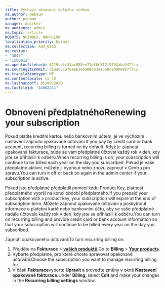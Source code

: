 ```yaml
---
title: Výchozí obnovení dolního indexu
ms.author: pebaum
author: pebaum
manager: mnirkhe
ms.audience: Admin
ms.topic: article
ROBOTS: NOINDEX, NOFOLLOW
localization_priority: Normal
ms.collection: Adm_O365
ms.custom:
- "3043"
- "1500012"
ms.openlocfilehash: 8219cefc33ac085ee71e50c512f9f94abc047fca
ms.sourcegitcommit: d1aad215f8aa636ba89c93a13a0c9d90e997f752
ms.translationtype: MT
ms.contentlocale: cs-CZ
ms.lasthandoff: 05/06/2020
ms.locfileid: "44062241"
---
```

# <a name="renewing-your-subscription"></a><span data-ttu-id="23624-102">Obnovení předplatného</span><span class="sxs-lookup"><span data-stu-id="23624-102">Renewing your subscription</span></span>

<span data-ttu-id="23624-103">Pokud platíte kreditní kartou nebo bankovním účtem, je ve výchozím nastavení zapnuto opakované účtování.</span><span class="sxs-lookup"><span data-stu-id="23624-103">If you pay by credit card or bank account, recurring billing is turned on by default.</span></span> <span data-ttu-id="23624-104">Když je zapnutá opakovaná fakturace, bude se vám předplatné účtovat každý rok v den, kdy jste se přihlásili k odběru.</span><span class="sxs-lookup"><span data-stu-id="23624-104">When recurring billing is on, your subscription will continue to be billed each year on the day you subscribed.</span></span> <span data-ttu-id="23624-105">Pokud je vaše předplatné aktivní, můžete ji vypnout nebo znovu zapnout v Centru pro správu.</span><span class="sxs-lookup"><span data-stu-id="23624-105">You can turn it off or back on again in the admin center if your subscription is active.</span></span>

<span data-ttu-id="23624-106">Pokud jste předplatné předplatili pomocí kódu Product Key, platnost předplatného vyprší na konci období předplatného.</span><span class="sxs-lookup"><span data-stu-id="23624-106">If you prepaid your subscription with a product key, your subscription will expire at the end of subscription term.</span></span> <span data-ttu-id="23624-107">Můžete zapnout opakované účtování a poskytnout informace o platební kartě nebo bankovním účtu, aby se vaše předplatné nadále účtovalo každý rok v den, kdy jste se přihlásili k odběru.</span><span class="sxs-lookup"><span data-stu-id="23624-107">You can turn on recurring billing and provide credit card or bank account information so that your subscription will continue to be billed every year on the day you subscribed.</span></span>

<span data-ttu-id="23624-108">Zapnutí opakovaného účtování:</span><span class="sxs-lookup"><span data-stu-id="23624-108">To turn recurring billing on:</span></span> 

1. <span data-ttu-id="23624-109">Přejděte na **Fakturace** > **[vašich produktů](https://go.microsoft.com/fwlink/p/?linkid=842054)**.</span><span class="sxs-lookup"><span data-stu-id="23624-109">Go to **Billing** > **[Your products](https://go.microsoft.com/fwlink/p/?linkid=842054)**.</span></span>
2. <span data-ttu-id="23624-110">Vyberte předplatné, pro které chcete spravovat opakované účtování.</span><span class="sxs-lookup"><span data-stu-id="23624-110">Choose the subscription you want to manage recurring billing for.</span></span>
3. <span data-ttu-id="23624-111">V části **Fakturace**vyberte **Upravit** a proveďte změny v okně **Nastavení opakované fakturace.**</span><span class="sxs-lookup"><span data-stu-id="23624-111">Under **Billing**, select **Edit** and make your changes in the **Recurring billing settings** window.</span></span> 